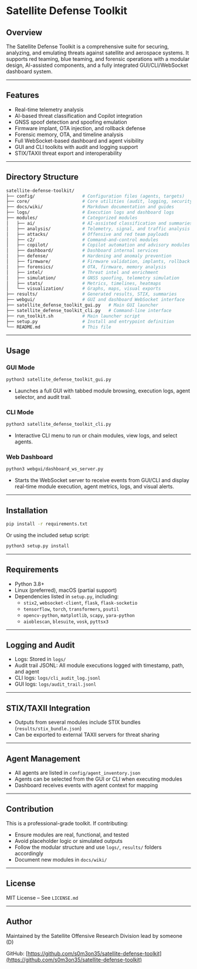 # Satellite Defense Toolkit

## Overview

The Satellite Defense Toolkit is a comprehensive suite for securing, analyzing, and emulating threats against satellite and aerospace systems. It supports red teaming, blue teaming, and forensic operations with a modular design, AI-assisted components, and a fully integrated GUI/CLI/WebSocket dashboard system.

---

## Features

- Real-time telemetry analysis
- AI-based threat classification and Copilot integration
- GNSS spoof detection and spoofing emulation
- Firmware implant, OTA injection, and rollback defense
- Forensic memory, OTA, and timeline analysis
- Full WebSocket-based dashboard and agent visibility
- GUI and CLI toolkits with audit and logging support
- STIX/TAXII threat export and interoperability

---

## Directory Structure

```bash
satellite-defense-toolkit/
├── config/                  # Configuration files (agents, targets)
├── core/                    # Core utilities (audit, logging, security)
├── docs/wiki/               # Markdown documentation and guides
├── logs/                    # Execution logs and dashboard logs
├── modules/                 # Categorized modules
│   ├── ai/                  # AI-assisted classification and summaries
│   ├── analysis/            # Telemetry, signal, and traffic analysis
│   ├── attacks/             # Offensive and red team payloads
│   ├── c2/                  # Command-and-control modules
│   ├── copilot/             # Copilot automation and advisory modules
│   ├── dashboard/           # Dashboard internal services
│   ├── defense/             # Hardening and anomaly prevention
│   ├── firmware/            # Firmware validation, implants, rollback
│   ├── forensics/           # OTA, firmware, memory analysis
│   ├── intel/               # Threat intel and enrichment
│   ├── simulation/          # GNSS spoofing, telemetry simulation
│   ├── stats/               # Metrics, timelines, heatmaps
│   └── visualization/       # Graphs, maps, visual exports
├── results/                 # Generated results, STIX, summaries
├── webgui/                  # GUI and dashboard WebSocket interface
├── satellite_defense_toolkit_gui.py   # Main GUI launcher
├── satellite_defense_toolkit_cli.py   # Command-line interface
├── run_toolkit.sh           # Main launcher script
├── setup.py                 # Install and entrypoint definition
└── README.md                # This file
```

---

## Usage

### GUI Mode

```bash
python3 satellite_defense_toolkit_gui.py
```

- Launches a full GUI with tabbed module browsing, execution logs, agent selector, and audit trail.

### CLI Mode

```bash
python3 satellite_defense_toolkit_cli.py
```

- Interactive CLI menu to run or chain modules, view logs, and select agents.

### Web Dashboard

```bash
python3 webgui/dashboard_ws_server.py
```

- Starts the WebSocket server to receive events from GUI/CLI and display real-time module execution, agent metrics, logs, and visual alerts.

---

## Installation

```bash
pip install -r requirements.txt
```

Or using the included setup script:

```bash
python3 setup.py install
```

---

## Requirements

- Python 3.8+
- Linux (preferred), macOS (partial support)
- Dependencies listed in `setup.py`, including:
  - `stix2`, `websocket-client`, `flask`, `flask-socketio`
  - `tensorflow`, `torch`, `transformers`, `psutil`
  - `opencv-python`, `matplotlib`, `scapy`, `yara-python`
  - `aioblescan`, `blesuite`, `vosk`, `pyttsx3`

---

## Logging and Audit

- Logs: Stored in `logs/`
- Audit trail JSONL: All module executions logged with timestamp, path, and agent
- CLI logs: `logs/cli_audit_log.jsonl`
- GUI logs: `logs/audit_trail.jsonl`

---

## STIX/TAXII Integration

- Outputs from several modules include STIX bundles (`results/stix_bundle.json`)
- Can be exported to external TAXII servers for threat sharing

---

## Agent Management

- All agents are listed in `config/agent_inventory.json`
- Agents can be selected from the GUI or CLI when executing modules
- Dashboard receives events with agent context for mapping

---

## Contribution

This is a professional-grade toolkit. If contributing:

- Ensure modules are real, functional, and tested
- Avoid placeholder logic or simulated outputs
- Follow the modular structure and use `logs/`, `results/` folders accordingly
- Document new modules in `docs/wiki/`

---

## License

MIT License – See `LICENSE.md`

---

## Author

Maintained by the Satellite Offensive Research Division lead by someone (D)

GitHub: [https://github.com/s0m3on35/satellite-defense-toolkit](https://github.com/s0m3on35/satellite-defense-toolkit)
